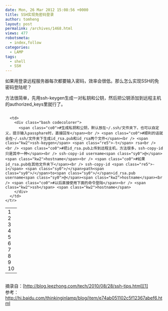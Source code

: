 ```yaml
---
date: Mon, 26 Mar 2012 15:08:56 +0000
title: SSH实现免密码登录
author: tomheng
layout: post
permalink: /archives/1468.html
views: 477
robotsmeta:
  - index,follow
categories:
  - LAMP
tags:
  - shell
  - SSH
---
```

如果用登录远程服务器每次都要输入密码，效率会很低。那么怎么实现SSH的免密码登陆呢？

方法很简单，先用ssh-keygen生成一对私钥和公钥，然后把公钥添加到远程主机的authorized_keys里就行了。

<div class="codecolorer-container bash blackboard" style="overflow:auto;white-space:nowrap;">
  <table cellspacing="0" cellpadding="0">
    <tr>
      <td class="line-numbers">
        <div>
          1<br />2<br />3<br />4<br />5<br />6<br />7<br />8<br />9<br />10<br />
        </div>
      </td>
      
      <td>
        <div class="bash codecolorer">
          <span class="co0">#生成私钥和公钥，默认放在~/.ssh/文件夹下，也可以自定义，提示输入passphare时，直接回车</span><br /> <span class="co0">#顺利的话就会在~/.ssh/文件夹下生成id_rsa.pub和id_rsa两个文件</span><br /> <span class="kw2">ssh-keygen</span> <span class="re5">-t</span> rsa<br /> <br /> <span class="co0">#把id_rsa.pub上传到远程主机，方法很多，ssh-copy-id只是其中一种</span><br /> ssh-copy-id username<span class="sy0">@</span><span class="kw2">hostname</span><br /> <span class="co0">#如果id_rsa.pub在其他文件夹下</span><br /> ssh-copy-id <span class="re5">-i</span> <span class="sy0">/</span>path<span class="sy0">/</span>to<span class="sy0">/</span>id_rsa.pub username<span class="sy0">@</span><span class="kw2">hostname</span><br /> <span class="co0">#以后直接使用下面的命令登陆</span><br /> <span class="kw2">ssh</span> <span class="kw2">hostname</span>
        </div>
      </td>
    </tr>
  </table>
</div>

摘录自：[http://blog.leezhong.com/tech/2010/08/28/ssh-tips.html][1]  
参考：<a title = '小工具：ssh-copy-id' tithref="http://hi.baidu.com/thinkinginlamp/blog/item/e74ab051102c5f12367abef6.html">http://hi.baidu.com/thinkinginlamp/blog/item/e74ab051102c5f12367abef6.html</a>

 [1]: http://blog.leezhong.com/tech/2010/08/28/ssh-tips.html "SSH小技巧"
